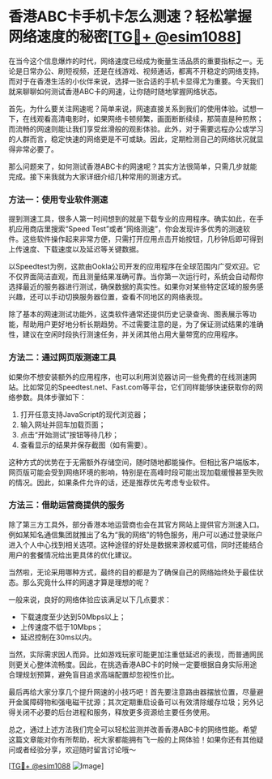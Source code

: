 # 香港ABC卡手机卡怎么测速？轻松掌握网络速度的秘密[[TG💪+ @esim1088](https://t.me/s/esim1088)]

在当今这个信息爆炸的时代，网络速度已经成为衡量生活品质的重要指标之一。无论是日常办公、刷短视频，还是在线游戏、视频通话，都离不开稳定的网络支持。而对于在香港生活的小伙伴来说，选择一张合适的手机卡显得尤为重要。今天我们就来聊聊如何测试香港ABC卡的网速，让你随时随地掌握网络状态。

首先，为什么要关注网速呢？简单来说，网速直接关系到我们的使用体验。试想一下，在线观看高清电影时，如果网络卡顿频繁，画面断断续续，那简直是种煎熬；而流畅的网速则能让我们享受丝滑般的观影体验。此外，对于需要远程办公或学习的人群而言，稳定快速的网络更是不可或缺。因此，定期检测自己的网络状况就显得非常必要了。

那么问题来了，如何测试香港ABC卡的网速呢？其实方法很简单，只需几步就能完成。接下来我就为大家详细介绍几种常用的测速方式。

### 方法一：使用专业软件测速

提到测速工具，很多人第一时间想到的就是下载专业的应用程序。确实如此，在手机应用商店里搜索“Speed Test”或者“网络测速”，你会发现许多优秀的测速软件。这些软件操作起来非常方便，只需打开应用点击开始按钮，几秒钟后即可得到上传速度、下载速度以及延迟等关键数据。

以Speedtest为例，这款由Ookla公司开发的应用程序在全球范围内广受欢迎。它不仅界面简洁直观，而且测量结果准确可靠。当你第一次运行时，系统会自动帮你选择最近的服务器进行测试，确保数据的真实性。如果你对某些特定区域的服务感兴趣，还可以手动切换服务器位置，查看不同地区的网络表现。

除了基本的网速测试功能外，这类软件通常还提供历史记录查询、图表展示等功能，帮助用户更好地分析长期趋势。不过需要注意的是，为了保证测试结果的准确性，建议在空闲时段执行测速任务，并关闭其他占用大量带宽的应用程序。

### 方法二：通过网页版测速工具

如果你不想安装额外的应用程序，也可以利用浏览器访问一些免费的在线测速网站。比如常见的Speedtest.net、Fast.com等平台，它们同样能够快速获取你的网络参数。具体步骤如下：

1. 打开任意支持JavaScript的现代浏览器；
2. 输入网址并回车加载页面；
3. 点击“开始测试”按钮等待几秒；
4. 查看显示的结果并保存截图（如有需要）。

这种方式的优势在于无需额外存储空间，随时随地都能操作。但相比客户端版本，网页版可能会受到网络环境的影响，特别是在高峰时段可能出现加载缓慢甚至失败的情况。因此，如果条件允许的话，还是推荐优先考虑专业软件。

### 方法三：借助运营商提供的服务

除了第三方工具外，部分香港本地运营商也会在其官方网站上提供官方测速入口。例如某知名通信集团就推出了名为“我的网络”的特色服务，用户可以通过登录账户进入个人中心找到相关选项。这种途径的好处是数据来源权威可信，同时还能结合用户的套餐情况给出更具体的优化建议。

当然啦，无论采用哪种方式，最终的目的都是为了确保自己的网络始终处于最佳状态。那么究竟什么样的网速才算是理想的呢？

一般来说，良好的网络体验应该满足以下几点要求：
- 下载速度至少达到50Mbps以上；
- 上传速度不低于10Mbps；
- 延迟控制在30ms以内。

当然，实际需求因人而异。比如游戏玩家可能更加注重低延迟的表现，而普通网民则更关心整体流畅度。因此，在挑选香港ABC卡的时候一定要根据自身实际用途合理规划预算，避免盲目追求高端配置却忽视性价比。

最后再给大家分享几个提升网速的小技巧吧！首先要注意路由器摆放位置，尽量避开金属障碍物和强电磁干扰源；其次定期重启设备可以有效清除缓存垃圾；另外记得关闭不必要的后台进程和服务，释放更多资源给主要任务使用。

总之，通过上述方法我们完全可以轻松监测并改善香港ABC卡的网络性能。希望这篇文章能对你有所帮助，祝大家都能拥有飞一般的上网体验！如果你还有其他疑问或者经验分享，欢迎随时留言讨论哦～

[[TG💪+ @esim1088](https://t.me/s/esim1088) ![Image](https://i.postimg.cc/4NQfJmqS/Snipaste-2025-05-13-00-14-12.png)]